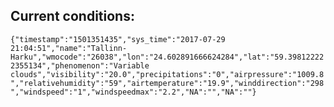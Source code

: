 ## Current conditions: 
 ``` {"timestamp":"1501351435","sys_time":"2017-07-29 21:04:51","name":"Tallinn-Harku","wmocode":"26038","lon":"24.602891666624284","lat":"59.398122222355134","phenomenon":"Variable clouds","visibility":"20.0","precipitations":"0","airpressure":"1009.8","relativehumidity":"59","airtemperature":"19.9","winddirection":"298","windspeed":"1","windspeedmax":"2.2","NA":"","NA":""} ```
